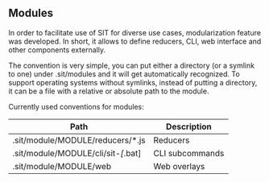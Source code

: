 ## Modules

In order to facilitate use of SIT for diverse use cases, modularization feature
was developed. In short, it allows to define reducers, CLI, web interface and
other components externally.

The convention is very simple, you can put either a directory (or a symlink to one)
under .sit/modules and it will get automatically recognized. To support operating
systems without symlinks, instead of putting a directory, it can be a file with
a relative or absolute path to the module.

Currently used conventions for modules:

| Path                                | Description     |
|-------------------------------------|-----------------|
| .sit/module/MODULE/reducers/*.js    | Reducers        |
| .sit/module/MODULE/cli/sit-*[*.bat] | CLI subcommands |
| .sit/module/MODULE/web              | Web overlays    |
